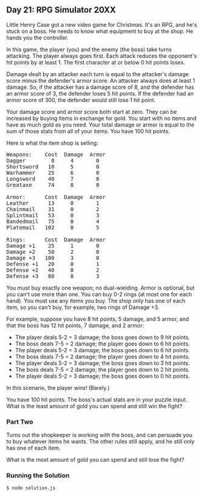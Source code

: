 ## Day 21: RPG Simulator 20XX

Little Henry Case got a new video game for Christmas. It's an RPG, and he's stuck on a boss.
He needs to know what equipment to buy at the shop. He hands you the controller.

In this game, the player (you) and the enemy (the boss) take turns attacking. The player always
goes first. Each attack reduces the opponent's hit points by at least 1. The first character
at or below 0 hit points loses.

Damage dealt by an attacker each turn is equal to the attacker's damage score minus the
defender's armor score. An attacker always does at least 1 damage. So, if the attacker
has a damage score of 8, and the defender has an armor score of 3, the defender loses
5 hit points. If the defender had an armor score of 300, the defender would still lose 1 hit point.

Your damage score and armor score both start at zero. They can be increased by buying
items in exchange for gold. You start with no items and have as much gold as you need.
Your total damage or armor is equal to the sum of those stats from all of your
items. You have 100 hit points.

Here is what the item shop is selling:

<pre>
Weapons:    Cost  Damage  Armor
Dagger        8     4       0
Shortsword   10     5       0
Warhammer    25     6       0
Longsword    40     7       0
Greataxe     74     8       0

Armor:      Cost  Damage  Armor
Leather      13     0       1
Chainmail    31     0       2
Splintmail   53     0       3
Bandedmail   75     0       4
Platemail   102     0       5

Rings:      Cost  Damage  Armor
Damage +1    25     1       0
Damage +2    50     2       0
Damage +3   100     3       0
Defense +1   20     0       1
Defense +2   40     0       2
Defense +3   80     0       3
</pre>

You must buy exactly one weapon; no dual-wielding. Armor is optional, but you can't
use more than one. You can buy 0-2 rings (at most one for each hand). You must use any items you
buy. The shop only has one of each item, so you can't buy, for example, two rings of Damage +3.

For example, suppose you have 8 hit points, 5 damage, and 5 armor, and that the boss has
12 hit points, 7 damage, and 2 armor:

- The player deals 5-2 = 3 damage; the boss goes down to 9 hit points.
- The boss deals 7-5 = 2 damage; the player goes down to 6 hit points.
- The player deals 5-2 = 3 damage; the boss goes down to 6 hit points.
- The boss deals 7-5 = 2 damage; the player goes down to 4 hit points.
- The player deals 5-2 = 3 damage; the boss goes down to 3 hit points.
- The boss deals 7-5 = 2 damage; the player goes down to 2 hit points.
- The player deals 5-2 = 3 damage; the boss goes down to 0 hit points.

In this scenario, the player wins! (Barely.)

You have 100 hit points. The boss's actual stats are in your puzzle input. What is the
least amount of gold you can spend and still win the fight?

### Part Two

Turns out the shopkeeper is working with the boss, and can persuade you to buy whatever items he wants. The other rules still apply, and he still only has one of each item.

What is the most amount of gold you can spend and still lose the fight?

### Running the Solution

    $ node solution.js
